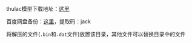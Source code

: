 thulac模型下载地址：[这里](http://thulac.thunlp.org/)

百度网盘备份：[这里](https://pan.baidu.com/s/1CblGMgsuyVLBfHZidDvuig?pwd=jack )，提取码：jack 

将解压的文件(`.bin`和`.dat`文件)放置该目录，其他文件可以替换目录中的文件
